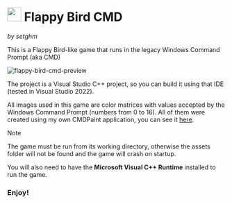 # <img src="https://github.com/user-attachments/assets/b84cf540-f45a-4b29-8be1-0752127590ed" height="32"> Flappy Bird CMD
_by setghm_

This is a Flappy Bird-like game that runs in the legacy Windows Command Prompt (aka CMD)

![flappy-bird-cmd-preview](https://github.com/user-attachments/assets/fac77e01-1dbf-4417-8d37-640483c88b8d)


The project is a Visual Studio C++ project, so you can build it using that IDE (tested in Visual Studio 2022).

All images used in this game are color matrices with values ​​accepted by the Windows Command Prompt (numbers from 0 to 16).
All of them were created using my own CMDPaint application, you can see it [here](https://github.com/setghm/CMDPaint).


> [!NOTE]
> The game must be run from its working directory, otherwise the assets folder will not be found and the game will crash on startup.
>
> You will also need to have the **Microsoft Visual C++ Runtime** installed to run the game.

### **Enjoy!**
